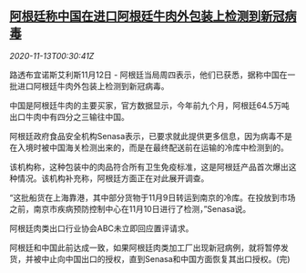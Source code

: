 <!--1605228921000-->
[阿根廷称中国在进口阿根廷牛肉外包装上检测到新冠病毒](https://cn.reuters.com/article/china-argentina-beef-1112-thur-idCNKBS27T02Y)
------

<div><i>2020-11-13T00:30:41Z</i></div><p>路透布宜诺斯艾利斯11月12日 - 阿根廷当局周四表示，他们已获悉，据称中国在一批进口阿根廷牛肉外包装上检测到新冠病毒。</p><p>中国是阿根廷牛肉的主要买家，官方数据显示，今年前九个月，阿根廷64.5万吨出口牛肉中有四分之三输往中国。</p><p>阿根廷政府食品安全机构Senasa表示，已要求就此提供更多信息，因为病毒不是在入境时被中国海关检测出来的，而是在最终配送前在运输的冷库中检测到的。</p><p>该机构称，这种包装中的肉品符合所有卫生免疫标准，这是阿根廷产品首次爆出这种情况。该机构补充称，阿根廷方面正在对此展开调查。</p><p>“这批船货在上海靠港，其中部分货物于11月9日转运到南京的冷库。在投放到市场之前，南京市疾病预防控制中心在11月10日进行了检测，”Senasa说。</p><p>阿根廷肉类出口行业协会ABC未立即回应置评请求。</p><p>阿根廷和中国此前达成一致，如果阿根廷肉类加工厂出现新冠病例，就将暂停发货，并被中止向中国出口的授权，直到Senasa和中国方面恢复其出口授权。(完)</p>
